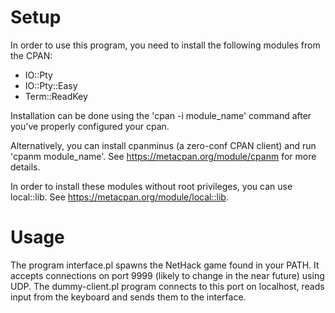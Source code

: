 # Setup

In order to use this program, you need to install the following modules from
the CPAN:
* IO::Pty
* IO::Pty::Easy
* Term::ReadKey

Installation can be done using the 'cpan -i module_name' command after you've
properly configured your cpan.

Alternatively, you can install cpanminus (a zero-conf CPAN client) and run
'cpanm module_name'. See https://metacpan.org/module/cpanm for more details.

In order to install these modules without root privileges, you can use
local::lib. See https://metacpan.org/module/local::lib.


# Usage

The program interface.pl spawns the NetHack game found in your PATH. It
accepts connections on port 9999 (likely to change in the near future) using
UDP. The dummy-client.pl program connects to this port on localhost, reads
input from the keyboard and sends them to the interface.
